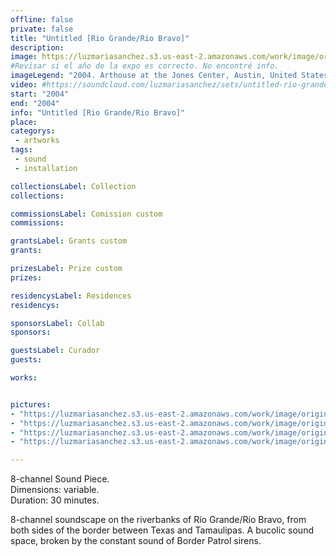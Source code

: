 ```yaml
---
offline: false
private: false
title: "Untitled [Rio Grande/Rio Bravo]"
description: 
image: https://luzmariasanchez.s3.us-east-2.amazonaws.com/work/image/original/rgrb_vi011.jpg
#Revisar si el año de la expo es correcto. No encontré info. 
imageLegend: "2004. Arthouse at the Jones Center, Austin, United States. Installation view."
video: #https://soundcloud.com/luzmariasanchez/sets/untitled-rio-granderio-bravo
start: "2004"
end: "2004"
info: "Untitled [Rio Grande/Rio Bravo]"
place: 
categorys:
 - artworks
tags:
 - sound
 - installation

collectionsLabel: Collection
collections:

commissionsLabel: Comission custom
commissions:

grantsLabel: Grants custom
grants:

prizesLabel: Prize custom
prizes:

residencysLabel: Residences
residencys:

sponsorsLabel: Collab
sponsors:

guestsLabel: Curador
guests:

works:


pictures:
- "https://luzmariasanchez.s3.us-east-2.amazonaws.com/work/image/original/rgrb_vi011.jpg | Arthouse at the Jones Center, Austin, United States. Installation view."
- "https://luzmariasanchez.s3.us-east-2.amazonaws.com/work/image/original/rgrb_vi021.jpg | Arthouse at the Jones Center, Austin, United States. Installation view." 
- "https://luzmariasanchez.s3.us-east-2.amazonaws.com/work/image/original/rgrb_vi031.jpg | Arthouse at the Jones Center, Austin, United States. Installation view." 
- "https://luzmariasanchez.s3.us-east-2.amazonaws.com/work/image/original/rgrb_vi041.jpg | Arthouse at the Jones Center, Austin, United States. Installation view." 

---
```


8-channel Sound Piece. \
Dimensions: variable. \
Duration: 30 minutes.

8-channel soundscape on the riverbanks of Río Grande/Río Bravo, from both sides of the border between Texas and Tamaulipas. A bucolic sound space, broken by the constant sound of Border Patrol sirens.

